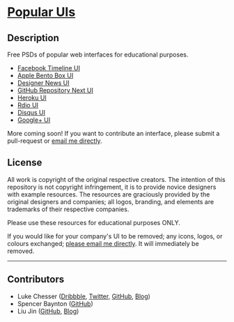 # [Popular UIs](http://lukechesser.github.io/Popular-UIs/)

## Description

Free PSDs of popular web interfaces for educational purposes.

- [Facebook Timeline UI](http://imlk.me/16DQ7hr)
- [Apple Bento Box UI](http://imlk.me/12pGQbn)
- [Designer News UI](http://imlk.me/13kcy6L)
- [GitHub Repository Next UI](http://imlk.me/17B56Zb)
- [Heroku UI](http://imlk.me/11AKed4)
- [Rdio UI](http://imlk.me/14L1Lnl)
- [Disqus UI](http://imlk.me/13tDYFa)
- [Google+ UI](http://imlk.me/165XyL3)

More coming soon! If you want to contribute an interface, please submit a pull-request or [email me directly](mailto:luke@ooomf.com).

## License

All work is copyright of the original respective creators. The intention of this repository is not copyright infringement, it is to provide novice designers with example resources. The resources are graciously provided by the original designers and companies; all logos, branding, and elements are trademarks of their respective companies.

Please use these resources for educational purposes ONLY.

If you would like for your company's UI to be removed; any icons, logos, or colours exchanged; [please email me directly](luke.chesser@me.com). It will immediately be removed.

<hr>

## Contributors
- Luke Chesser ([Dribbble](http://dribbble.com/lukechesser), [Twitter](https://twitter.com/lukechesser), [GitHub](https://github.com/lukechesser), [Blog](http://imluke.me/))
- Spencer Baynton ([GitHub](https://github.com/spencerbaynton))
- Liu Jin ([GitHub](https://github.com/coolzilj), [Blog](http://liujin.me/blog/))